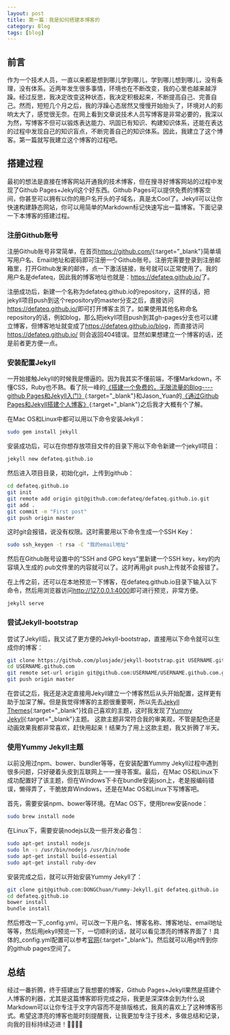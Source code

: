 ```yaml
---
layout: post
title: 第一篇：我是如何搭建本博客的
category: Blog
tags: [blog]
---
```


## 前言

作为一个技术人员，一直以来都是想到哪儿学到哪儿，学到哪儿想到哪儿，没有条理，没有体系。近两年发生很多事情，环境也在不断改变，我的心里也越来越浮躁。经过反思，我决定改变这种状态，我决定积极起来，不断提高自己、完善自己。然而，短短几个月之后，我的浮躁心态居然又慢慢开始抬头了，环境对人的影响太大了，感觉很无奈。在网上看到文章说技术人员写博客是非常必要的，我深以为然，写博客不但可以锻炼表达能力、巩固已有知识、构建知识体系，还能在表达的过程中发现自己的知识盲点，不断完善自己的知识体系。因此，我建立了这个博客。第一篇就写我建立这个博客的过程吧。

## 搭建过程

最初的想法是直接在博客网站开通我的技术博客，但在搜寻好博客网站的过程中发现了Github Pages+Jekyll这个好东西。Github Pages可以提供免费的博客空间，你甚至可以拥有以你的用户名开头的子域名，真是太Cool了。Jekyll可以让你快速构建静态网站，你可以用简单的Markdown标记快速写出一篇博客。下面记录一下本博客的搭建过程。

### 注册Github账号

注册Github账号非常简单，在首页<https://github.com/>{:target="_blank"}简单填写用户名、Email地址和密码即可注册一个Github账号。注册完需要登录到注册邮箱里，打开Github发来的邮件，点一下激活链接，账号就可以正常使用了。我的用户名是defateq，因此我的博客地址也就是：<https://defateq.github.io/>了。

注册成功后，新建一个名称为defateq.github.io的repository，这样的话，把jekyll项目push到这个repository的master分支之后，直接访问<https://defateq.github.io/>即可打开博客主页了。如果使用其他名称命名repository的话，例如blog，那么把jekyll项目push到其gh-pages分支也可以建立博客，但博客地址就变成了<https://defateq.github.io/blog>，而直接访问<https://defateq.github.io/> 则会返回404错误。显然如果想建立一个博客的话，还是前者更方便一点。

### 安装配置Jekyll

一开始接触Jekyll的时候我是懵逼的。因为我其实不懂前端，不懂Markdown，不懂CSS，Ruby也不熟。看了阮一峰的[《搭建一个免费的，无限流量的Blog----github Pages和Jekyll入门》](http://www.ruanyifeng.com/blog/2012/08/blogging_with_jekyll.html){:target="_blank"}和Jason_Yuan的[《通过Github Pages和Jekyll搭建个人博客》](http://www.jianshu.com/p/3f355c7872d5){:target="_blank"}之后我才大概有个了解。

在Mac OS和Linux中都可以用以下命令安装Jekyll：

```bash
sudo gem install jekyll
```

安装成功后，可以在你想存放项目文件的目录下用以下命令新建一个jekyll项目：

```bash
jekyll new defateq.github.io
```

然后进入项目目录，初始化git，上传到github：

```bash
cd defateq.github.io
git init
git remote add origin git@github.com:defateq/defateq.github.io.git
git add .
git commit -m "First post"
git push origin master
```

这时git会报错，说没有权限。这时需要用以下命令生成一个SSH Key：

```bash
sudo ssh_keygen -t rsa -C "我的email地址"
```

然后在Github账号设置中的“SSH and GPG keys”里新建一个SSH key，key的内容填入生成的.pub文件里的内容就可以了。这时再用git push上传就不会报错了。

在上传之前，还可以在本地预览一下博客，在defateq.github.io目录下输入以下命令，然后用浏览器访问<http://127.0.0.1:4000>即可进行预览，非常方便。

```bash
jekyll serve
```

### 尝试Jekyll-bootstrap

尝试了Jekyll后，我又试了更方便的Jekyll-bootstrap，直接用以下命令就可以生成你的博客：

```bash
git clone https://github.com/plusjade/jekyll-bootstrap.git USERNAME.github.com
cd USERNAME.github.com
git remote set-url origin git@github.com:USERNAME/USERNAME.github.com.git
git push origin master
```

在尝试之后，我还是决定直接用Jekyll建立一个博客然后从头开始配置，这样更有助于加深了解。但是我觉得博客的主题很重要啊，所以先去[Jekyll Themes](http://jekyllthemes.org){:target="_blank"}找自己喜欢的主题，这时我发现了[Yummy Jekyll](https://github.com/DONGChuan/Yummy-Jekyll){:target="_blank"}主题。 这款主题非常符合我的审美观，不管是配色还是动画效果我都非常喜欢，赶快用起来！结果为了用上这款主题，我又折腾了半天。

### 使用Yummy Jekyll主题

以前没用过npm、bower、bundler等等，在安装配置Yummy Jekyll过程中遇到很多问题，只好硬着头皮到互联网上一一搜寻答案。最后，在Mac OS和Linux下成功配置好了该主题，但在Windows下卡在bundle安装json上，老是报编码错误，懒得弄了，干脆放弃Windows，还是在Mac OS和Linux下写博客吧。

首先，需要安装npm、bower等环境。在Mac OS下，使用brew安装node：

```bash
sudo brew install node
```

在Linux下，需要安装nodejs以及一些开发必备包：

``` bash
sudo apt-get install nodejs
sudo ln -s /usr/bin/nodejs /usr/bin/node
sudo apt-get install build-essential
sudo apt-get install ruby-dev
```

安装完成之后，就可以开始安装Yummy Jekyll了：

``` bash
git clone git@github.com:DONGChuan/Yummy-Jekyll.git defateq.github.io
cd defateq.github.io
bower install
bundle install
```

然后修改一下\_config.yml，可以改一下用户名、博客名称、博客地址、email地址等等，然后用jekyll预览一下，一切顺利的话，就可以看见漂亮的博客界面了！具体的_config.yml配置可以参考[官网](http://jekyll.com.cn/docs/configuration/){:target="_blank"}。然后就可以用git传到你的github pages空间了。

## 总结

经过一番折腾，终于搭建出了我想要的博客，Github Pages+Jekyll果然是搭建个人博客的利器，尤其是这篇博客即将完成之际，我更是深深体会到为什么说Markdown可以让你专注于文字内容而不是排版格式，我真的喜欢上了这种博客形式。希望这漂亮的博客也能时刻提醒我，让我更加专注于技术，多做总结和记录，向我的目标持续迈进！:triumph::triumph::muscle::muscle:



